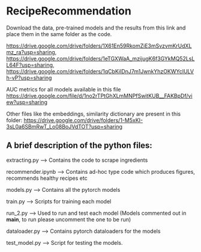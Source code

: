 # RecipeRecommendation

Download the data, pre-trained models and the results from this link and place them in the same folder as the code.

https://drive.google.com/drive/folders/1X61En59RkomZiE3mSvzvmKrUdXLmz_ra?usp=sharing, 
https://drive.google.com/drive/folders/1eTGXWaA_mzijugK6f3GYkMQ52LsLL64F?usp=sharing, 
https://drive.google.com/drive/folders/1qCbKiIDnJ7m1JwnkYhzOKWYcIULVh-vP?usp=sharing

AUC metrics for all models available in this file
https://drive.google.com/file/d/1no2rTPtGhXLmMNPfSwitKUB__FAKBpDf/view?usp=sharing

Other files like the embeddings, similarity dictionary are present in this folder:
https://drive.google.com/drive/folders/1-M5xKI-3sL0a6SBmRwT_Lo08BoJVdTOT?usp=sharing

## A brief description of the python files:

extracting.py --> Contains the code to scrape ingredients

recommender.ipynb --> Contains ad-hoc type code which produces figures, recommends healthy recipes etc



models.py --> Contains all the pytorch models

train.py --> Scripts for training each model

run_2.py --> Used to run and test each model (Models commented out in __main__, to run please uncomment the one to be run)

dataloader.py --> Contains pytorch dataloaders for the models

test_model.py --> Script for testing the models.


